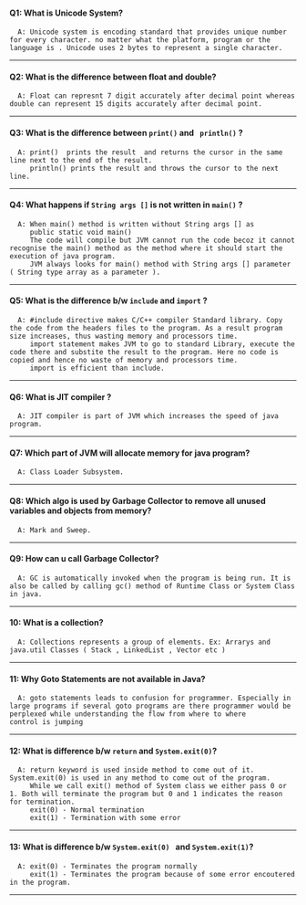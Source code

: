 #### Q1: What is Unicode System?
      A: Unicode system is encoding standard that provides unique number for every character. no matter what the platform, program or the language is . Unicode uses 2 bytes to represent a single character.
      
---

#### Q2: What is the difference between float and double?
      A: Float can represnt 7 digit accurately after decimal point whereas double can represent 15 digits accurately after decimal point.

---

#### Q3: What is the difference between ``` print() ``` and ``` println()``` ?
      A: print()  prints the result  and returns the cursor in the same line next to the end of the result.
         println() prints the result and throws the cursor to the next line.
---

#### Q4: What happens if ``` String args [] ``` is not written in ```main()``` ?
      A: When main() method is written without String args [] as 
         public static void main()
         The code will compile but JVM cannot run the code becoz it cannot recognise the main() method as the method where it should start the execution of java program.
         JVM always looks for main() method with String args [] parameter ( String type array as a parameter ).
         
---

#### Q5: What is the difference b/w ``` include ``` and  ``` import ``` ?
      A: #include directive makes C/C++ compiler Standard library. Copy the code from the headers files to the program. As a result program size increases, thus wasting memory and processors time.
         import statement makes JVM to go to standard Library, execute the code there and substite the result to the program. Here no code is copied and hence no waste of memory and processors time.
         import is efficient than include.
---

#### Q6: What is JIT compiler ?
      A: JIT compiler is part of JVM which increases the speed of java program.
---


#### Q7: Which part of JVM will allocate memory for java program?
      A: Class Loader Subsystem.
---


#### Q8: Which algo is used by Garbage Collector to remove all unused variables and objects from memory?
      A: Mark and Sweep.
---

#### Q9: How can u call Garbage Collector?
      A: GC is automatically invoked when the program is being run. It is also be called by calling gc() method of Runtime Class or System Class in java.
---

#### 10: What is a collection?
      A: Collections represents a group of elements. Ex: Arrarys and java.util Classes ( Stack , LinkedList , Vector etc ) 
---

#### 11: Why Goto Statements are not available in Java?
      A: goto statements leads to confusion for programmer. Especially in large programs if several goto programs are there programmer would be perplexed while understanding the flow from where to where          control is jumping
---

#### 12: What is difference b/w ``` return ``` and ``` System.exit(0) ```?
      A: return keyword is used inside method to come out of it. System.exit(0) is used in any method to come out of the program.
         While we call exit() method of System class we either pass 0 or 1. Both will terminate the program but 0 and 1 indicates the reason for termination.
         exit(0) - Normal termination 
         exit(1) - Termination with some error
---

#### 13: What is difference b/w ``` System.exit(0)  ``` and ``` System.exit(1) ```?
      A: exit(0) - Terminates the program normally
         exit(1) - Terminates the program because of some error encoutered in the program.
---

